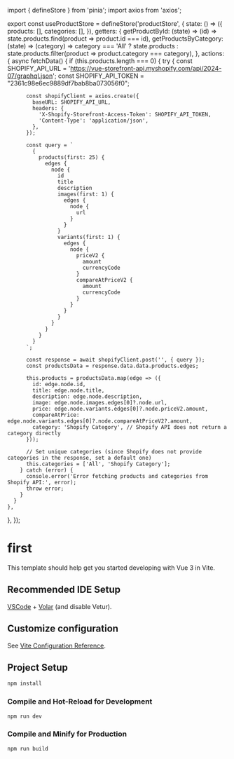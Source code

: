 
import { defineStore } from 'pinia';
import axios from 'axios';

export const useProductStore = defineStore('productStore', {
  state: () => ({
    products: [],
    categories: [],
  }),
  getters: {
    getProductById: (state) => (id) => state.products.find(product => product.id === id),
    getProductsByCategory: (state) => (category) => 
      category === 'All' ? state.products : state.products.filter(product => product.category === category),
  },
  actions: {
    async fetchData() {
      if (this.products.length === 0) {
        try {
          const SHOPIFY_API_URL = 'https://vue-storefront-api.myshopify.com/api/2024-07/graphql.json';
          const SHOPIFY_API_TOKEN = "2361c98e6ec9889df7bab8ba073056f0";
          
          const shopifyClient = axios.create({
            baseURL: SHOPIFY_API_URL,
            headers: {
              'X-Shopify-Storefront-Access-Token': SHOPIFY_API_TOKEN,
              'Content-Type': 'application/json',
            },
          });

          const query = `
            {
              products(first: 25) {
                edges {
                  node {
                    id
                    title
                    description
                    images(first: 1) {
                      edges {
                        node {
                          url
                        }
                      }
                    }
                    variants(first: 1) {
                      edges {
                        node {
                          priceV2 {
                            amount
                            currencyCode
                          }
                          compareAtPriceV2 {
                            amount
                            currencyCode
                          }
                        }
                      }
                    }    
                  }
                }
              }
            }
          `;

          const response = await shopifyClient.post('', { query });
          const productsData = response.data.data.products.edges;

          this.products = productsData.map(edge => ({
            id: edge.node.id,
            title: edge.node.title,
            description: edge.node.description,
            image: edge.node.images.edges[0]?.node.url,
            price: edge.node.variants.edges[0]?.node.priceV2.amount,
            compareAtPrice: edge.node.variants.edges[0]?.node.compareAtPriceV2?.amount,
            category: 'Shopify Category', // Shopify API does not return a category directly
          }));

          // Set unique categories (since Shopify does not provide categories in the response, set a default one)
          this.categories = ['All', 'Shopify Category'];
        } catch (error) {
          console.error('Error fetching products and categories from Shopify API:', error);
          throw error;
        }
      }
    },
  },
});


# first

This template should help get you started developing with Vue 3 in Vite.

## Recommended IDE Setup

[VSCode](https://code.visualstudio.com/) + [Volar](https://marketplace.visualstudio.com/items?itemName=Vue.volar) (and disable Vetur).

## Customize configuration

See [Vite Configuration Reference](https://vitejs.dev/config/).

## Project Setup

```sh
npm install
```

### Compile and Hot-Reload for Development

```sh
npm run dev
```

### Compile and Minify for Production

```sh
npm run build
```
